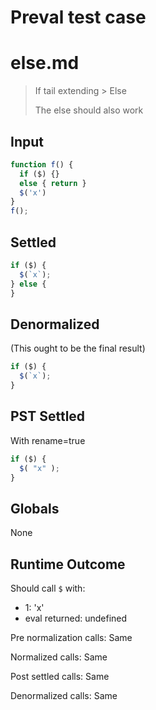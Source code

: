# Preval test case

# else.md

> If tail extending > Else
>
> The else should also work

## Input

`````js filename=intro
function f() {
  if ($) {}
  else { return }
  $('x')
}
f();
`````


## Settled


`````js filename=intro
if ($) {
  $(`x`);
} else {
}
`````


## Denormalized
(This ought to be the final result)

`````js filename=intro
if ($) {
  $(`x`);
}
`````


## PST Settled
With rename=true

`````js filename=intro
if ($) {
  $( "x" );
}
`````


## Globals


None


## Runtime Outcome


Should call `$` with:
 - 1: 'x'
 - eval returned: undefined

Pre normalization calls: Same

Normalized calls: Same

Post settled calls: Same

Denormalized calls: Same

